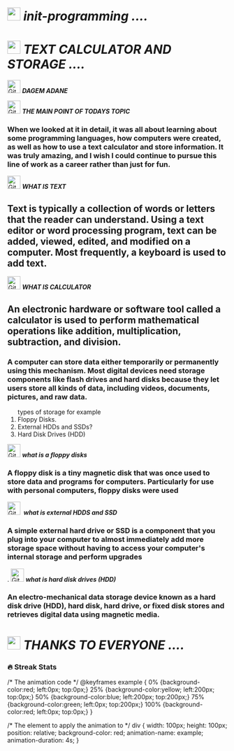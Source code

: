
# <img src="https://media.giphy.com/media/iY8CRBdQXODJSCERIr/giphy.gif" width="30px">&nbsp;***init-programming ....***

# <img src="https://media.giphy.com/media/iY8CRBdQXODJSCERIr/giphy.gif" width="30px">&nbsp;***TEXT CALCULATOR AND STORAGE ....***

 <img src="https://media.giphy.com/media/W5eoZHPpUx9sapR0eu/giphy.gif" width="30px" alt="Git"/>&nbsp;<i><b>DAGEM ADANE </b></i></p>

<img src="https://media.giphy.com/media/W5eoZHPpUx9sapR0eu/giphy.gif" width="30px" alt="Git"/>&nbsp;<i><b>THE MAIN POINT OF TODAYS TOPIC</b></i></p>

### When we looked at it in detail, it was all about learning about some programming languages, how computers were created, as well as how to use a text calculator and store information. It was truly amazing, and I wish I could continue to pursue this line of work as a career rather than just for fun.

<img src="https://media.giphy.com/media/W5eoZHPpUx9sapR0eu/giphy.gif" width="30px" alt="Git"/>&nbsp;<i><b>WHAT IS TEXT</b></i></p>

## Text is typically a collection of words or letters that the reader can understand. Using a text editor or word processing program, text can be added, viewed, edited, and modified on a computer. Most frequently, a keyboard is used to add text.

<img src="https://media.giphy.com/media/W5eoZHPpUx9sapR0eu/giphy.gif" width="30px" alt="Git"/>&nbsp;<i><b>WHAT IS CALCULATOR </b></i></p>

## An electronic hardware or software tool called a calculator is used to perform mathematical operations like addition, multiplication, subtraction, and division.

### A computer can store data either temporarily or permanently using this mechanism. Most digital devices need storage components like flash drives and hard disks because they let users store all kinds of data, including videos, documents, pictures, and raw data.

 <OL>
      <LH>types of storage for example </LH>
      <LI>Floppy Disks.
      <LI>External HDDs and SSDs?
      <LI>Hard Disk Drives (HDD)
    </OL>
<img src="https://media.giphy.com/media/W5eoZHPpUx9sapR0eu/giphy.gif" width="30px" alt="Git"/>&nbsp;<i><b>what is a floppy disks</b></i></p>    
 
       
### A floppy disk is a tiny magnetic disk that was once used to store data and programs for computers. Particularly for use with personal computers, floppy disks were used
<img src="https://media.giphy.com/media/W5eoZHPpUx9sapR0eu/giphy.gif" width="30px" alt="Git"/>&nbsp;<i><b> what is external HDDS and SSD</b></i></p>      
       
### A simple external hard drive or SSD is a component that you plug into your computer to almost immediately add more storage space without having to access your computer's internal storage and perform upgrades
 .
<img src="https://media.giphy.com/media/W5eoZHPpUx9sapR0eu/giphy.gif" width="30px" alt="Git"/>&nbsp;<i><b>what is hard disk drives (HDD)</b></i></p>       

### An electro-mechanical data storage device known as a hard disk drive (HDD), hard disk, hard drive, or fixed disk stores and retrieves digital data using magnetic media.
# <img src="https://media.giphy.com/media/iY8CRBdQXODJSCERIr/giphy.gif" width="30px">&nbsp;***THANKS TO EVERYONE ....***
### 🔥 Streak Stats

/* The animation code */
@keyframes example {
  0%   {background-color:red; left:0px; top:0px;}
  25%  {background-color:yellow; left:200px; top:0px;}
  50%  {background-color:blue; left:200px; top:200px;}
  75%  {background-color:green; left:0px; top:200px;}
  100% {background-color:red; left:0px; top:0px;}
}

/* The element to apply the animation to */
div {
  width: 100px;
  height: 100px;
  position: relative;
  background-color: red;
  animation-name: example;
  animation-duration: 4s;
}
       
